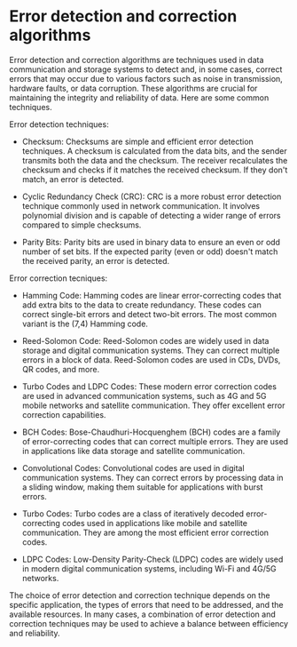 # Error detection and correction algorithms

Error detection and correction algorithms are techniques used in data communication and storage systems to detect and, in some cases, correct errors that may occur due to various factors such as noise in transmission, hardware faults, or data corruption. These algorithms are crucial for maintaining the integrity and reliability of data. Here are some common techniques.

Error detection techniques:

* Checksum: Checksums are simple and efficient error detection techniques. A checksum is calculated from the data bits, and the sender transmits both the data and the checksum. The receiver recalculates the checksum and checks if it matches the received checksum. If they don't match, an error is detected.

* Cyclic Redundancy Check (CRC): CRC is a more robust error detection technique commonly used in network communication. It involves polynomial division and is capable of detecting a wider range of errors compared to simple checksums.

* Parity Bits: Parity bits are used in binary data to ensure an even or odd number of set bits. If the expected parity (even or odd) doesn't match the received parity, an error is detected.

Error correction tecniques:

* Hamming Code: Hamming codes are linear error-correcting codes that add extra bits to the data to create redundancy. These codes can correct single-bit errors and detect two-bit errors. The most common variant is the (7,4) Hamming code.

* Reed-Solomon Code: Reed-Solomon codes are widely used in data storage and digital communication systems. They can correct multiple errors in a block of data. Reed-Solomon codes are used in CDs, DVDs, QR codes, and more.

* Turbo Codes and LDPC Codes: These modern error correction codes are used in advanced communication systems, such as 4G and 5G mobile networks and satellite communication. They offer excellent error correction capabilities.

* BCH Codes: Bose-Chaudhuri-Hocquenghem (BCH) codes are a family of error-correcting codes that can correct multiple errors. They are used in applications like data storage and satellite communication.

* Convolutional Codes: Convolutional codes are used in digital communication systems. They can correct errors by processing data in a sliding window, making them suitable for applications with burst errors.

* Turbo Codes: Turbo codes are a class of iteratively decoded error-correcting codes used in applications like mobile and satellite communication. They are among the most efficient error correction codes.

* LDPC Codes: Low-Density Parity-Check (LDPC) codes are widely used in modern digital communication systems, including Wi-Fi and 4G/5G networks.

The choice of error detection and correction technique depends on the specific application, the types of errors that need to be addressed, and the available resources. In many cases, a combination of error detection and correction techniques may be used to achieve a balance between efficiency and reliability.
